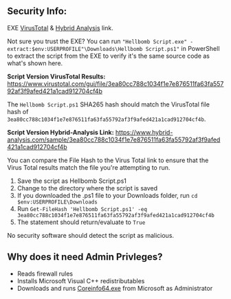 ## Security Info:

EXE [VirusTotal](https://www.virustotal.com/gui/file/c602a9017c86dd3fc10611ae40a2eec2fb98b43047af290e303ca2b172f52083) & [Hybrid Analysis](https://www.hybrid-analysis.com/sample/c602a9017c86dd3fc10611ae40a2eec2fb98b43047af290e303ca2b172f52083) link.

Not sure you trust the EXE? You can run ``"Hellbomb Script.exe" -extract:$env:USERPROFILE"\Downloads\Hellbomb Script.ps1"`` in PowerShell to extract the script from the EXE to verify it's the same source code as what's shown here.

**Script Version VirusTotal Results:** https://www.virustotal.com/gui/file/3ea80cc788c1034f1e7e876511fa63fa55792af3f9afed421a1cad912704cf4b

The ``Hellbomb Script.ps1`` SHA265 hash should match the VirusTotal file hash of ``3ea80cc788c1034f1e7e876511fa63fa55792af3f9afed421a1cad912704cf4b``.

**Script Version Hybrid-Analysis Link:** https://www.hybrid-analysis.com/sample/3ea80cc788c1034f1e7e876511fa63fa55792af3f9afed421a1cad912704cf4b

You can compare the File Hash to the Virus Total link to ensure that the Virus Total results match the file you're attempting to run.

1. Save the script as Hellbomb Script.ps1
2. Change to the directory where the script is saved
3. If you downloaded the .ps1 file to your Downloads folder, run ``cd $env:USERPROFILE\Downloads``
4. Run ``Get-FileHash 'Hellbomb Script.ps1' -eq 3ea80cc788c1034f1e7e876511fa63fa55792af3f9afed421a1cad912704cf4b``
5. The statement should return/evaluate to ``True``

No security software should detect the script as malicious.

## Why does it need Admin Privleges?
- Reads firewall rules
- Installs Microsoft Visual C++ redistributables
- Downloads and runs [Coreinfo64.exe](https://learn.microsoft.com/en-us/sysinternals/downloads/coreinfo) from Microsoft as Administrator
